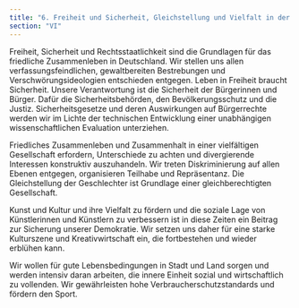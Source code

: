 ```yaml
---
title: "6. Freiheit und Sicherheit, Gleichstellung und Vielfalt in der modernen Demokratie"
section: "VI"
---
```


Freiheit, Sicherheit und Rechtsstaatlichkeit sind die Grundlagen für das friedliche Zusammenleben in Deutschland. Wir stellen uns allen verfassungsfeindlichen, gewaltbereiten Bestrebungen und Verschwörungsideologien entschieden entgegen. Leben in Freiheit braucht Sicherheit. Unsere Verantwortung ist die Sicherheit der Bürgerinnen und Bürger. Dafür die Sicherheitsbehörden, den Bevölkerungsschutz und die Justiz. Sicherheitsgesetze und deren Auswirkungen auf Bürgerrechte werden wir im Lichte der technischen Entwicklung einer unabhängigen wissenschaftlichen Evaluation unterziehen.

Friedliches Zusammenleben und Zusammenhalt in einer vielfältigen Gesellschaft erfordern, Unterschiede zu achten und divergierende Interessen konstruktiv auszuhandeln. Wir treten Diskriminierung auf allen Ebenen entgegen, organisieren Teilhabe und Repräsentanz. Die Gleichstellung der Geschlechter ist Grundlage einer gleichberechtigten Gesellschaft.

Kunst und Kultur und ihre Vielfalt zu fördern und die soziale Lage von Künstlerinnen und Künstlern zu verbessern ist in diese Zeiten ein Beitrag zur Sicherung unserer Demokratie. Wir setzen uns daher für eine starke Kulturszene und Kreativwirtschaft ein, die fortbestehen und wieder erblühen kann.

Wir wollen für gute Lebensbedingungen in Stadt und Land sorgen und werden intensiv daran arbeiten, die innere Einheit sozial und wirtschaftlich zu vollenden. Wir gewährleisten hohe Verbraucherschutzstandards und fördern den Sport.
